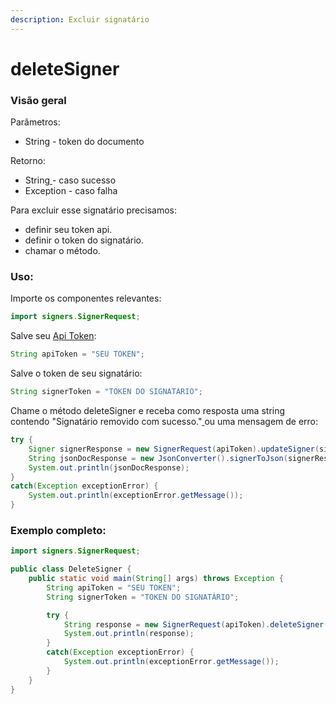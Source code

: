 ```yaml
---
description: Excluir signatário
---
```


# deleteSigner

### Visão geral

Parâmetros:&#x20;

* String - token do documento

Retorno:

* String[ ](../classes-usadas/response/signer-response.md)- caso sucesso
* Exception - caso falha

Para excluir esse signatário precisamos:

* definir seu token api.
* definir o token do signatário.
* chamar o método.

### Uso:

Importe os componentes relevantes:

```java
import signers.SignerRequest;
```

Salve seu [Api Token](../../../../):

```java
String apiToken = "SEU TOKEN";
```

Salve o token de seu signatário:

```java
String signerToken = "TOKEN DO SIGNATÁRIO";
```

Chame o método deleteSigner e receba como resposta uma string contendo "Signatário removido com sucesso."[ ](../classes-usadas/response/signer-response.md)ou uma mensagem de erro:

```java
try {
    Signer signerResponse = new SignerRequest(apiToken).updateSigner(signerToken, signer);
    String jsonDocResponse = new JsonConverter().signerToJson(signerResponse);
    System.out.println(jsonDocResponse);
}
catch(Exception exceptionError) {
    System.out.println(exceptionError.getMessage());
}
```

### Exemplo completo:

```java
import signers.SignerRequest;

public class DeleteSigner {
    public static void main(String[] args) throws Exception {
        String apiToken = "SEU TOKEN";
        String signerToken = "TOKEN DO SIGNATÁRIO";

        try {
            String response = new SignerRequest(apiToken).deleteSigner(signerToken);
            System.out.println(response);
        }
        catch(Exception exceptionError) {
            System.out.println(exceptionError.getMessage());
        }
    }
}
```
